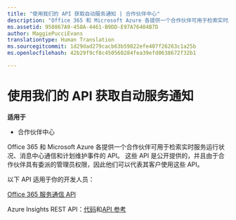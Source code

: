 ```yaml
---
title: "使用我们的 API 获取自动服务通知 | 合作伙伴中心"
description: "Office 365 和 Microsoft Azure 各提供一个合作伙伴可用于检索实时服务运行状况、消息中心通信和计划维护事件的 API。"
ms.assetid: 950867A9-458A-4461-B9DD-E97A76404B7D
author: MaggiePucciEvans
translationtype: Human Translation
ms.sourcegitcommit: 1d29dad279cacb63b59822efe407f26263c1a25b
ms.openlocfilehash: 42b29f9cf8c450560284fea39efd0638672f32b1

---
```


# 使用我们的 API 获取自动服务通知

**适用于**

-  合作伙伴中心

Office 365 和 Microsoft Azure 各提供一个合作伙伴可用于检索实时服务运行状况、消息中心通信和计划维护事件的 API。 这些 API 是公开提供的，并且由于合作伙伴具有委派的管理员权限，因此他们可以代表其客户使用这些 API。

以下 API 适用于你的开发人员：

[Office 365 服务通信 API](http://go.microsoft.com/fwlink/p/?LinkId=616899)

Azure Insights REST API：[代码](http://go.microsoft.com/fwlink/p/?LinkId=617299)和[API 参考](http://go.microsoft.com/fwlink/p/?LinkId=617300)

 

 






<!--HONumber=Jan17_HO2-->



